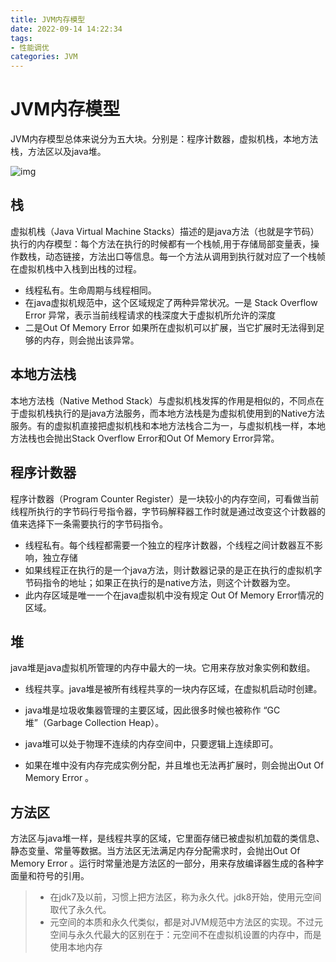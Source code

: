 ```yaml
---
title: JVM内存模型
date: 2022-09-14 14:22:34
tags:
- 性能调优
categories: JVM
---
```


# JVM内存模型

JVM内存模型总体来说分为五大块。分别是：程序计数器，虚拟机栈，本地方法栈，方法区以及java堆。

![img](https://img-blog.csdnimg.cn/20190428171713239.png?x-oss-process=image/watermark,type_ZmFuZ3poZW5naGVpdGk,shadow_10,text_aHR0cHM6Ly9ibG9nLmNzZG4ubmV0L3FxXzQyOTIyNjQ3,size_16,color_FFFFFF,t_70)



## 栈

   虚拟机栈（Java Virtual Machine Stacks）描述的是java方法（也就是字节码）执行的内存模型：每个方法在执行的时候都有一个栈帧,用于存储局部变量表，操作数栈，动态链接，方法出口等信息。每一个方法从调用到执行就对应了一个栈帧在虚拟机栈中入栈到出栈的过程。

- 线程私有。生命周期与线程相同。
- 在java虚拟机规范中，这个区域规定了两种异常状况。一是 Stack Overflow Error 异常，表示当前线程请求的栈深度大于虚拟机所允许的深度
- 二是Out Of Memory Error 如果所在虚拟机可以扩展，当它扩展时无法得到足够的内存，则会抛出该异常。



## 本地方法栈

   本地方法栈（Native Method Stack）与虚拟机栈发挥的作用是相似的，不同点在于虚拟机栈执行的是java方法服务，而本地方法栈是为虚拟机使用到的Native方法服务。有的虚拟机直接把虚拟机栈和本地方法栈合二为一，与虚拟机栈一样，本地方法栈也会抛出Stack Overflow Error和Out Of Memory Error异常。



## 程序计数器

   程序计数器（Program Counter Register）是一块较小的内存空间，可看做当前线程所执行的字节码行号指令器，字节码解释器工作时就是通过改变这个计数器的值来选择下一条需要执行的字节码指令。

- 线程私有。每个线程都需要一个独立的程序计数器，个线程之间计数器互不影响，独立存储
- 如果线程正在执行的是一个java方法，则计数器记录的是正在执行的虚拟机字节码指令的地址；如果正在执行的是native方法，则这个计数器为空。
- 此内存区域是唯一一个在java虚拟机中没有规定 Out Of Memory Error情况的区域。



## 堆

java堆是java虚拟机所管理的内存中最大的一块。它用来存放对象实例和数组。

- 线程共享。java堆是被所有线程共享的一块内存区域，在虚拟机启动时创建。

- java堆是垃圾收集器管理的主要区域，因此很多时候也被称作 “GC堆”（Garbage Collection Heap）。

- java堆可以处于物理不连续的内存空间中，只要逻辑上连续即可。

- 如果在堆中没有内存完成实例分配，并且堆也无法再扩展时，则会抛出Out Of Memory Error 。

  

## 方法区

方法区与java堆一样，是线程共享的区域，它里面存储已被虚拟机加载的类信息、静态变量、常量等数据。当方法区无法满足内存分配需求时，会抛出Out Of Memory Error 。运行时常量池是方法区的一部分，用来存放编译器生成的各种字面量和符号的引用。

> - 在jdk7及以前，习惯上把方法区，称为永久代。jdk8开始，使用元空间取代了永久代。
> - 元空间的本质和永久代类似，都是对JVM规范中方法区的实现。不过元空间与永久代最大的区别在于：元空间不在虚拟机设置的内存中，而是使用本地内存

